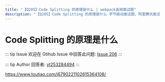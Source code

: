 ```yaml
---
title: "【Q205】Code Splitting 的原理是什么 | webpack高频面试题"
description: "【Q205】Code Splitting 的原理是什么 字节跳动面试题、阿里腾讯面试题、美团小米面试题。"
---
```


# Code Splitting 的原理是什么

::: tip Issue
欢迎在 Gtihub Issue 中回答此问题: [Issue 206](https://github.com/shfshanyue/Daily-Question/issues/206)
:::

::: tip Author
回答者: [yt253284494](https://github.com/yt253284494)
:::

https://www.toutiao.com/i6790221102615364108/
